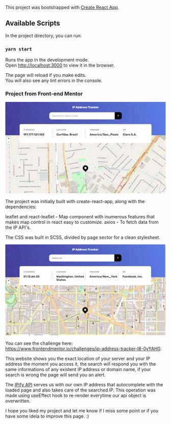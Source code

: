 This project was bootstrapped with [Create React App](https://github.com/facebook/create-react-app).

## Available Scripts

In the project directory, you can run:

### `yarn start`

Runs the app in the development mode.<br />
Open [http://localhost:3000](http://localhost:3000) to view it in the browser.

The page will reload if you make edits.<br />
You will also see any lint errors in the console.

### Project from Front-end Mentor

![homepage](https://github.com/vitorhfs/IP-address-tracker/blob/main/src/images/screenshot%20(1).jpg?raw=true)

The project was initially built with create-react-app, along with the dependencies: 

leaflet and react-leaflet - Map component with inumerous features that makes map control in react easy to customize.
axios - To fetch data from the IP API's.

The CSS was built in SCSS, divided by page sector for a clean stylesheet.

![search result](https://github.com/vitorhfs/IP-address-tracker/blob/main/src/images/screenshot%20(2).jpg?raw=true)

You can see the challenge here: https://www.frontendmentor.io/challenges/ip-address-tracker-I8-0yYAH0.

This website shows you the exact location of your server and your IP address the moment you access it, the search will respond you with the same informations of any existent IP address or domain name, if your search is wrong the page will send you an alert.

The [IPify API](https://www.ipify.org/) serves us with our own IP address that autocomplete with the loaded page and also takes care of the searched IP. This operation was made using useEffect hook to re-render everytime our api object is overwritten.

I hope you liked my project and let me know if I miss some point or if you have some ideia to improve this page. :)